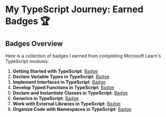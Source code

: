 # My TypeScript Journey: Earned Badges 🏆

## Badges Overview

Here is a collection of badges I earned from completing Microsoft Learn's TypeScript modules:

1. **Getting Started with TypeScript**: [Badge](https://learn.microsoft.com/api/achievements/share/en-us/Intrstng/BTG59S7D?sharingId=C3CD0C30A48C6211)
2. **Declare Variable Types in TypeScript**: [Badge](https://learn.microsoft.com/api/achievements/share/en-us/Intrstng/HNRXZFS8?sharingId=C3CD0C30A48C6211)
3. **Implement Interfaces in TypeScript**: [Badge](https://learn.microsoft.com/api/achievements/share/en-us/Intrstng/DS6LBTCJ?sharingId=C3CD0C30A48C6211)
4. **Develop Typed Functions in TypeScript**: [Badge](https://learn.microsoft.com/api/achievements/share/en-us/Intrstng/ZM8HR8F2?sharingId=C3CD0C30A48C6211)
5. **Declare and Instantiate Classes in TypeScript**: [Badge](https://learn.microsoft.com/api/achievements/share/en-us/Intrstng/8FAXJ2PW?sharingId=C3CD0C30A48C6211)
6. **Generics in TypeScript**: [Badge](https://learn.microsoft.com/api/achievements/share/en-us/Intrstng/EKTDLBRP?sharingId=C3CD0C30A48C6211)
7. **Work with External Libraries in TypeScript**: [Badge](https://learn.microsoft.com/api/achievements/share/en-us/Intrstng/2QKPZMDV?sharingId=C3CD0C30A48C6211)
8. **Organize Code with Namespaces in TypeScript**: [Badge](https://learn.microsoft.com/api/achievements/share/en-us/Intrstng/KJLS4DLB?sharingId=C3CD0C30A48C6211)